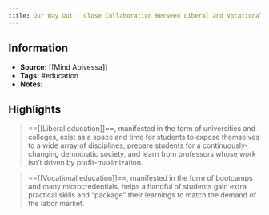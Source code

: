 ```yaml
---
title: Our Way Out - Close Collaboration Between Liberal and Vocational Education (Essay)
---
```

## Information
- **Source:** [[Mind Apivessa]]
- **Tags:** #education 
- **Notes:** 

## Highlights
> ==[[Liberal education]]==, manifested in the form of universities and colleges, exist as a space and time for students to expose themselves to a wide array of disciplines, prepare students for a continuously-changing democratic society, and learn from professors whose work isn’t driven by profit-maximization.


> ==[[Vocational education]]==, manifested in the form of bootcamps and many microcredentials, helps a handful of students gain extra practical skills and “package” their learnings to match the demand of the labor market.